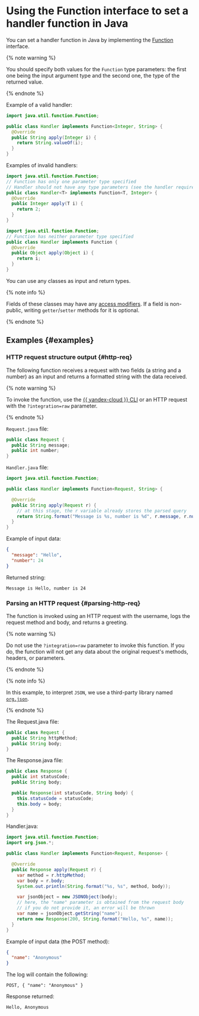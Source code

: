 # Using the Function interface to set a handler function in Java

You can set a handler function in Java by implementing the [Function](https://docs.oracle.com/javase/8/docs/api/java/util/function/Function.html) interface.

{% note warning %}

You should specify both values for the `Function` type parameters: the first one being the input argument type and the second one, the type of the returned value.

{% endnote %}

Example of a valid handler:
```java
import java.util.function.Function;

public class Handler implements Function<Integer, String> {
  @Override
  public String apply(Integer i) {
    return String.valueOf(i);
  }
}
```

Examples of invalid handlers:
```java
import java.util.function.Function;
// Function has only one parameter type specified
// Handler should not have any type parameters (see the handler requirements)
public class Handler<T> implements Function<T, Integer> {
  @Override
  public Integer apply(T i) {
    return 2;
  }
}
```

```java
import java.util.function.Function;
// Function has neither parameter type specified
public class Handler implements Function {
  @Override
  public Object apply(Object i) {
    return i;
  }
}
```

You can use any classes as input and return types.

{% note info %}

Fields of these classes may have any [access modifiers](https://docs.oracle.com/javase/tutorial/java/javaOO/accesscontrol.html). If a field is non-public, writing `getter`/`setter` methods for it is optional.

{% endnote %}

## Examples {#examples}

### HTTP request structure output {#http-req}

The following function receives a request with two fields (a string and a number) as an input and returns a formatted string with the data received.

{% note warning %}

To invoke the function, use the [{{ yandex-cloud }} CLI](../../../concepts/function-invoke.md) or an HTTP request with the `?integration=raw` parameter.

{% endnote %}

`Request.java` file:
```java
public class Request {
  public String message;
  public int number;
}
```

`Handler.java` file:
```java
import java.util.function.Function;

public class Handler implements Function<Request, String> {

  @Override
  public String apply(Request r) {
    // at this stage, the r variable already stores the parsed query
    return String.format("Message is %s, number is %d", r.message, r.number);
  }
}
```

Example of input data:

```json
{
  "message": "Hello",
  "number": 24
}
```

Returned string:

```
Message is Hello, number is 24
```

### Parsing an HTTP request {#parsing-http-req}

The function is invoked using an HTTP request with the username, logs the request method and body, and returns a greeting.

{% note warning %}

Do not use the `?integration=raw` parameter to invoke this function. If you do, the function will not get any data about the original request's methods, headers, or parameters.

{% endnote %}

{% note info %}

In this example, to interpret `JSON`, we use a third-party library named [`org.json`](https://github.com/stleary/JSON-java).

{% endnote %}

The Request.java file:
```java
public class Request {
  public String httpMethod;
  public String body;
}
```

The Response.java file:
```java
public class Response {
  public int statusCode;
  public String body;

  public Response(int statusCode, String body) {
    this.statusCode = statusCode;
    this.body = body;
  }
}
```

Handler.java:
```java
import java.util.function.Function;
import org.json.*;

public class Handler implements Function<Request, Response> {

  @Override
  public Response apply(Request r) {
    var method = r.httpMethod;
    var body = r.body;
    System.out.println(String.format("%s, %s", method, body));

    var jsonObject = new JSONObject(body);
    // here, the "name" parameter is obtained from the request body
    // if you do not provide it, an error will be thrown
    var name = jsonObject.getString("name");
    return new Response(200, String.format("Hello, %s", name));
  }
}
```

Example of input data (the POST method):

```json
{
  "name": "Anonymous"
}
```

The log will contain the following:

```
POST, { "name": "Anonymous" }
```

Response returned:

```
Hello, Anonymous
```
